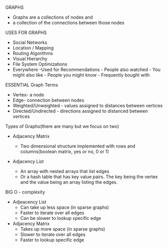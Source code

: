 GRAPHS

-   Graphs are a collections of nodes and
-   a collection of the connections between those nodes

USES FOR GRAPHS

-   Social Networks
-   Location / Mapping
-   Routing Algorithms
-   Visual Hierarchy
-   File System Optimizations
-   Everywhere
    -Used for Recommendations - People also watched - You might also like - People you might know - Frequently bought with

ESSENTIAL Graph Terms

-   Vertex- a node
-   Edge- connection between nodes
-   Weighted/Unweighted - values assigned to distances between vertices
-   Directed/Undirected - directions assigned to distanced between vertices

Types of Graphs(there are many but we focus on two)

-   Adjacency Matrix

    -   Two dimensional structure implemented with rows and columns(boolean matrix, yes or no, 0 or 1)

-   Adjacency List
    -   An array with nested arrays that list edges
    -   Or a hash table that has key value pairs. The key being the vertex and the value being an array listing the edges.

BIG O - complexity

-   Adjeacency List
    -   Can take up less space (in sparse graphs)
    -   Faster to iterate over all edges
    -   Can be slower to lookup specific edge
-   Adjacency Matrix
    -   Takes up more space (in sparse graphs)
    -   Slower to iterate over all edges
    -   Faster to lookup specific edge
